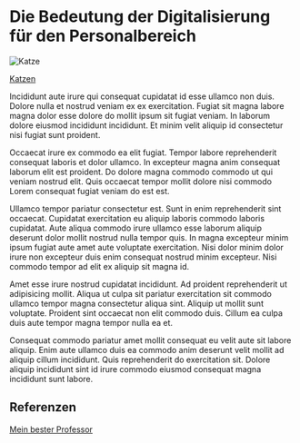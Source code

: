 # Die Bedeutung der Digitalisierung für den Personalbereich

![Katze](01.jpg)

[Katzen](Blog/Katzen.md)

Incididunt aute irure qui consequat cupidatat id esse ullamco non duis. Dolore nulla et nostrud veniam ex ex exercitation. Fugiat sit magna labore magna dolor esse dolore do mollit ipsum sit fugiat veniam. In laborum dolore eiusmod incididunt incididunt. Et minim velit aliquip id consectetur nisi fugiat sunt proident.

Occaecat irure ex commodo ea elit fugiat. Tempor labore reprehenderit consequat laboris et dolor ullamco. In excepteur magna anim consequat laborum elit est proident. Do dolore magna commodo commodo ut qui veniam nostrud elit. Quis occaecat tempor mollit dolore nisi commodo Lorem consequat fugiat veniam do est est.

Ullamco tempor pariatur consectetur est. Sunt in enim reprehenderit sint occaecat. Cupidatat exercitation eu aliquip laboris commodo laboris cupidatat. Aute aliqua commodo irure ullamco esse laborum aliquip deserunt dolor mollit nostrud nulla tempor quis. In magna excepteur minim ipsum fugiat aute amet aute voluptate exercitation. Nisi dolor minim dolor irure non excepteur duis enim consequat nostrud minim excepteur. Nisi commodo tempor ad elit ex aliquip sit magna id.

Amet esse irure nostrud cupidatat incididunt. Ad proident reprehenderit ut adipisicing mollit. Aliqua ut culpa sit pariatur exercitation sit commodo ullamco tempor magna consectetur aliqua sint. Aliquip ut mollit sunt voluptate. Proident sint occaecat non elit commodo duis. Cillum ea culpa duis aute tempor magna tempor nulla ea et.

Consequat commodo pariatur amet mollit consequat eu velit aute sit labore aliquip. Enim aute ullamco duis ea commodo anim deserunt velit mollit ad aliquip cillum incididunt. Quis reprehenderit do exercitation sit. Dolore aliquip incididunt sint id irure commodo eiusmod consequat magna incididunt sunt labore.

## Referenzen
[Mein bester Professor](https://ulrich-anders.eu)
